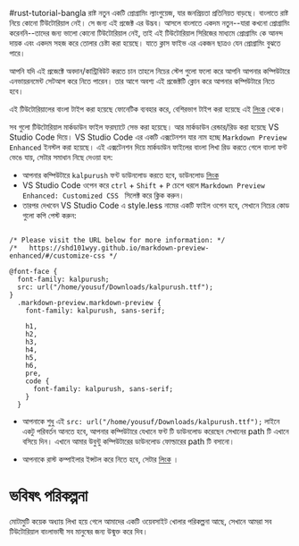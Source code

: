 #rust-tutorial-bangla
রাষ্ট নতুন একটি প্রোগ্রামিং ল্যাংগুয়েজ, যার জনপ্রিয়তা প্রতিনিয়ত বাড়ছে।  বাংলাতে রাষ্ট নিয়ে কোনো টিউটোরিয়াল নেই।  সে জন্য এই প্রজেক্ট এর উদ্ভব।  আসলে বাংলাতে একদম নতুন--যারা কখনো প্রোগ্রামিং করেননি--তাদের জন্য ভালো কোনো টিউটোরিয়াল নেই, তাই এই টিউটোরিয়াল সিরিজের মাধ্যমে প্রোগ্রামিং কে আনন্দ দায়ক এবং একদম সহজ করে তোলার চেষ্টা করা হয়েছে।  যাতে ক্লাস ফাইভ এর একজন ছাত্রও যেন প্রোগ্রামিং বুঝতে পারে।  

আপনি যদি এই প্রজেক্টে অবদান/কান্ট্রিবিউট করতে চান তাহলে নিচের স্টেপ গুলো ফলো করে আপনি আপনার কম্পিউটারে এনভায়রনমেন্ট সেটআপ করে নিতে পারেন।  তার আগে অবশ্য এই প্রজেক্টটি ক্লোন করে আপনার কম্পিউটারে নিতে হবে। 

এই টিউটোরিয়ালের বাংলা টাইপ করা হয়েছে ফোনেটিক ব্যবহার করে, বেশিরভাগ টাইপ করা হয়েছে এই [লিংক](https://www.google.com/intl/bn/inputtools/try/) থেকে। 

সব গুলো টিউটোরিয়াল মার্কডাউন ফাইল ফরম্যাটে সেভ করা হয়েছে।  আর মার্কডাউন রেন্ডার/রিড করা হয়েছে VS Studio Code দিয়ে।  VS Studio Code এর একটি এক্সটেনশন যার নাম হচ্ছে `Markdown Preview Enhanced` ইনস্টল করা হয়েছে।  এই এক্সটেনশন দিয়ে  মার্কডাউন ফাইলের বাংলা লিখা রিড করতে গেলে বাংলা ফন্ট ভেঙে যায়, সেটার সমাধান নিছে দেওয়া হল:

- আপনার কম্পিউটারে `kalpurush` ফন্ট ডাউনলোড করতে হবে, ডাউনলোড [লিংক](https://www.omicronlab.com/bangla-fonts.html)
- VS Studio Code ওপেন করে `ctrl` + `Shift` + `P`  চেপে ধরলে `Markdown Preview Enhanced: Customized CSS ` সিলেক্ট করে ক্লিক করুন।
- তারপর দেখবেন VS Studio Code এ style.less নামের একটি ফাইল ওপেন হবে, সেখানে নিচের কোড গুলো কপি পেস্ট করুন:

```

/* Please visit the URL below for more information: */
/*   https://shd101wyy.github.io/markdown-preview-enhanced/#/customize-css */

@font-face {
  font-family: kalpurush;
  src: url("/home/yousuf/Downloads/kalpurush.ttf");
}
  .markdown-preview.markdown-preview {
    font-family: kalpurush, sans-serif;
  
    h1,
    h2,
    h3,
    h4,
    h5,
    h6,
    pre,
    code {
      font-family: kalpurush, sans-serif;
    }
  }
```

- আপনাকে শুধু এই `src: url("/home/yousuf/Downloads/kalpurush.ttf");` লাইনে একটু পরিবর্তন আনতে হবে, আপনার কম্পিউটারে যেখানে ফন্ট টি ডাউনলোড করেছেন সেখানের path টি এখানে বসিয়ে দিন।  এখানে আমার উবুন্টু কম্পিউটারের ডাউনলোড ফোল্ডারের path টি বসানো।  

- আপনাকে রাস্ট কম্পাইলার ইন্সটল করে নিতে হবে, সেটার [লিংক](https://www.rust-lang.org/tools/install) । 

# ভবিষৎ পরিকল্পনা
মোটামুটি কয়েক অধ্যায় লিখা হয়ে গেলে আমাদের একটি ওয়েবসাইট খোলার পরিকল্পনা আছে, সেখানে আমরা সব টিউটোরিয়াল বাংলাভাষী সব মানুষের জন্য উন্মুক্ত করে দিব। 